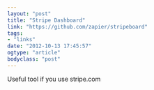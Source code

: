 ```yaml
---
layout: "post"
title: "Stripe Dashboard"
link: "https://github.com/zapier/stripeboard"
tags: 
- "links"
date: "2012-10-13 17:45:57"
ogtype: "article"
bodyclass: "post"
---
```


Useful tool if you use stripe.com